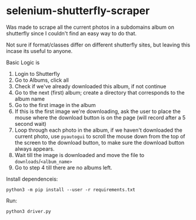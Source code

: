 # selenium-shutterfly-scraper

Was made to scrape all the current photos in a subdomains album on shutterfly since I couldn't find an easy way to do that.

Not sure if format/classes differ on different shutterfly sites, but leaving this incase its useful to anyone.

Basic Logic is

1) Login to Shutterfly
2) Go to Albums, click all
3) Check if we've already downloaded this album, if not continue
4) Go to the next (first) album; create a directory that corresponds to the album name 
5) Go to the first image in the album
6) If this is the first image we're downloading, ask the user to place the mouse where the download button is on the page (will record after a 5 second wait)
6) Loop through each photo in the album, if we haven't downloaded the current photo, use `pyautogui` to scroll the mouse down from the top of the screen to the download button, to make sure the download button always appears.
7) Wait till the image is downloaded and move the file to `downloads`/`<album_name>`
8) Go to step 4 till there are no albums left.

Install dependenceis:

`python3 -m pip install --user -r requirements.txt`

Run:

`python3 driver.py`
